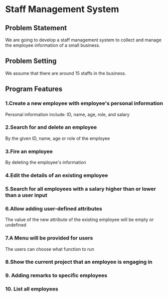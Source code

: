 # Staff Management System
## Problem Statement
We are going to develop a staff management system to collect and manage the employee information of a small business.
## Problem Setting
We assume that there are around 15 staffs in the business.
## Program Features
### 1.Create a new employee with employee's personal information
Personal information include: ID, name, age, role, and salary
### 2.Search for and delete an employee 
By the given ID, name, age or role of the employee
### 3.Fire an employee
By deleting the employee's information
### 4.Edit the details of an existing employee
### 5.Search for all employees with a salary higher than or lower than a user input
### 6.Allow adding user-defined attributes
The value of the new attribute of the existing employee will be empty or undefined
### 7.A Menu will be provided for users
The users can choose what function to run 
### 8.Show the current project that an employee is engaging in
### 9. Adding remarks to specific employees
### 10. List all employees
